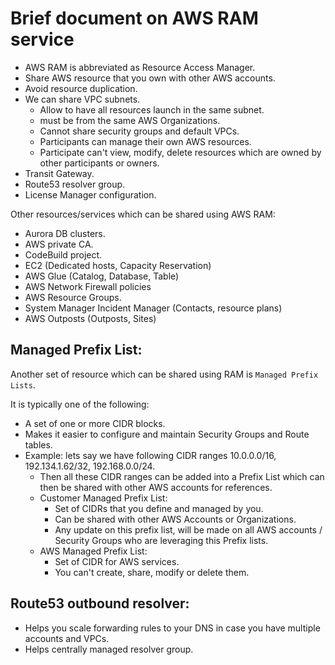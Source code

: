 # Brief document on AWS RAM service

- AWS RAM is abbreviated as Resource Access Manager.
- Share AWS resource that you own with other AWS accounts.
- Avoid resource duplication.
- We can share VPC subnets.
  - Allow to have all resources launch in the same subnet.
  - must be from the same AWS Organizations.
  - Cannot share security groups and default VPCs.
  - Participants can manage their own AWS resources.
  - Participate can't view, modify, delete resources which are owned by other participants or owners.
- Transit Gateway.
- Route53 resolver group.
- License Manager configuration.

Other resources/services which can be shared using AWS RAM:
- Aurora DB clusters.
- AWS private CA.
- CodeBuild project.
- EC2 (Dedicated hosts, Capacity Reservation)
- AWS Glue (Catalog, Database, Table)
- AWS Network Firewall policies
- AWS Resource Groups.
- System Manager Incident Manager (Contacts, resource plans)
- AWS Outposts (Outposts, Sites)

## Managed Prefix List:

Another set of resource which can be shared using RAM is ```Managed Prefix Lists```.

It is typically one of the following:

- A set of one or more CIDR blocks.
- Makes it easier to configure and maintain Security Groups and Route tables.
- Example: lets say we have following CIDR ranges 10.0.0.0/16, 192.134.1.62/32, 192.168.0.0/24.
  - Then all these CIDR ranges can be added into a Prefix List which can then be shared with other AWS accounts for 
    references.
  - Customer Managed Prefix List:
    - Set of CIDRs that you define and managed by you.
    - Can be shared with other AWS Accounts or Organizations.
    - Any update on this prefix list, will be made on all AWS accounts / Security Groups who are leveraging this Prefix lists.
  - AWS Managed Prefix List:
    - Set of CIDR for AWS services.
    - You can't create, share, modify or delete them.

## Route53 outbound resolver:

- Helps you scale forwarding rules to your DNS in case you have multiple accounts and VPCs.
- Helps centrally managed resolver group.
